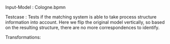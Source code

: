 Input-Model : Cologne.bpmn

Testcase : Tests if the matching system is able to take process structure information
           into account. Here we flip the original model vertically, so based on the
           resulting structure, there are no more correspondences to identify.
	   
Transformations: